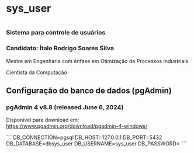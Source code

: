 # sys_user <h1>
### Sistema para controle de usuários

### Candidato: Ítalo Rodrigo Soares Silva
<p> Mestre em Engenharia com ênfase em Otimização de Processos Industriais</p>
<p>Cientista da Computação</p>


## Configuração do banco de dados (pgAdmin)

### pgAdmin 4 v8.8 (released June 6, 2024) 
Disponível para download em: https://www.pgadmin.org/download/pgadmin-4-windows/

ˋˋˋ
DB_CONNECTION=pgsql
DB_HOST=127.0.0.1
DB_PORT=5432
DB_DATABASE=dbsys_user
DB_USERNAME=sys_user
DB_PASSWORD=
ˋˋˋ
